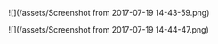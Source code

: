 ![](/assets/Screenshot from 2017-07-19 14-43-59.png)

![](/assets/Screenshot from 2017-07-19 14-44-47.png)

